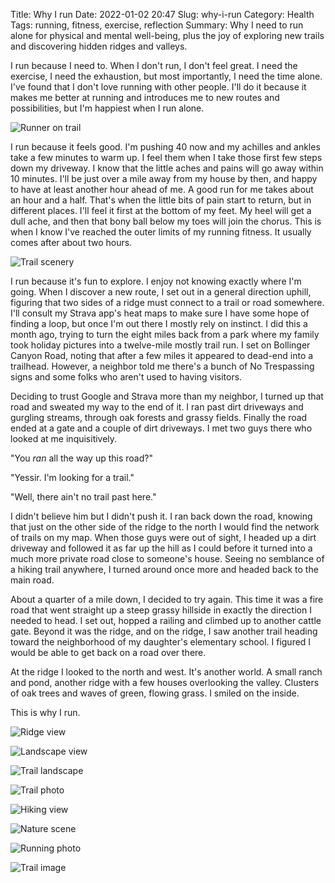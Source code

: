 Title: Why I run
Date: 2022-01-02 20:47
Slug: why-i-run
Category: Health
Tags: running, fitness, exercise, reflection
Summary: Why I need to run alone for physical and mental well-being, plus the joy of exploring new trails and discovering hidden ridges and valleys.

I run because I need to. When I don't run, I don't feel great. I need the exercise, I need the exhaustion, but most importantly, I need the time alone. I've found that I don't love running with other people. I'll do it because it makes me better at running and introduces me to new routes and possibilities, but I'm happiest when I run alone. 

![Runner on trail]({static}/images/2021/12/870B29A7-D99C-4A64-8C34-38A441F4CDCA_1_105_c.jpeg)

I run because it feels good. I'm pushing 40 now and my achilles and ankles take a few minutes to warm up. I feel them when I take those first few steps down my driveway. I know that the little aches and pains will go away within 10 minutes. I'll be just over a mile away from my house by then, and happy to have at least another hour ahead of me. A good run for me takes about an hour and a half. That's when the little bits of pain start to return, but in different places. I'll feel it first at the bottom of my feet. My heel will get a dull ache, and then that bony ball below my toes will join the chorus. This is when I know I've reached the outer limits of my running fitness. It usually comes after about two hours.

![Trail scenery]({static}/images/2021/12/56EB400D-BC3B-4BC6-B7E2-A76C403A5692_1_105_c.jpeg)

I run because it's fun to explore. I enjoy not knowing exactly where I'm going. When I discover a new route, I set out in a general direction uphill, figuring that two sides of a ridge must connect to a trail or road somewhere. I'll consult my Strava app's heat maps to make sure I have some hope of finding a loop, but once I'm out there I mostly rely on instinct. I did this a month ago, trying to turn the eight miles back from a park where my family took holiday pictures into a twelve-mile mostly trail run. I set on Bollinger Canyon Road, noting that after a few miles it appeared to dead-end into a trailhead. However, a neighbor told me there's a bunch of No Trespassing signs and some folks who aren't used to having visitors. 

Deciding to trust Google and Strava more than my neighbor, I turned up that road and sweated my way to the end of it. I ran past dirt driveways and gurgling streams, through oak forests and grassy fields. Finally the road ended at a gate and a couple of dirt driveways. I met two guys there who looked at me inquisitively. 

"You *ran* all the way up this road?"

"Yessir. I'm looking for a trail."

"Well, there ain't no trail past here."

I didn't believe him but I didn't push it. I ran back down the road, knowing that just on the other side of the ridge to the north I would find the network of trails on my map. When those guys were out of sight, I headed up a dirt driveway and followed it as far up the hill as I could before it turned into a much more private road close to someone's house. Seeing no semblance of a hiking trail anywhere, I turned around once more and headed back to the main road. 

About a quarter of a mile down, I decided to try again. This time it was a fire road that went straight up a steep grassy hillside in exactly the direction I needed to head. I set out, hopped a railing and climbed up to another cattle gate. Beyond it was the ridge, and on the ridge, I saw another trail heading toward the neighborhood of my daughter's elementary school. I figured I would be able to get back on a road over there.

At the ridge I looked to the north and west. It's another world. A small ranch and pond, another ridge with a few houses overlooking the valley. Clusters of oak trees and waves of green, flowing grass. I smiled on the inside. 

This is why I run. 

![Ridge view]({static}/images/2021/12/D16AE852-F852-4803-BD78-DFF40CE0E4B5_1_105_c.jpeg)

![Landscape view]({static}/images/2021/12/5C4931D5-AE57-4F3A-8C49-65DB35DD247B_1_105_c.jpeg)

![Trail landscape]({static}/images/2021/12/286B2AC8-90D7-49A1-823A-388E017C09DA_1_105_c.jpeg)

![Trail photo]({static}/images/2021/12/IMG_2851.jpeg)

![Hiking view]({static}/images/2021/12/B7D5C0F0-99C1-445F-8316-0482979CC99C_1_102_o.jpeg)

![Nature scene]({static}/images/2021/12/F5BA0430-8947-4792-851D-891F98D8ACD0_1_105_c.jpeg)

![Running photo]({static}/images/2021/12/77F1F466-83AD-4333-A63F-0BEC8B1DC1F7_1_105_c.jpeg)

![Trail image]({static}/images/2021/12/IMG_2853.jpeg)
</figure>